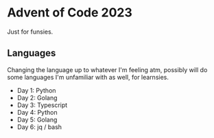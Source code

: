 # Advent of Code 2023

Just for funsies.

## Languages

Changing the language up to whatever I'm feeling atm, possibly will do some 
languages I'm unfamiliar with as well, for learnsies.

- Day 1: Python
- Day 2: Golang
- Day 3: Typescript
- Day 4: Python
- Day 5: Golang
- Day 6: jq / bash
